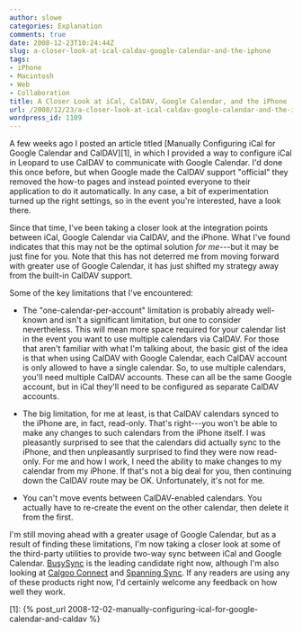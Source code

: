 ```yaml
---
author: slowe
categories: Explanation
comments: true
date: 2008-12-23T10:24:44Z
slug: a-closer-look-at-ical-caldav-google-calendar-and-the-iphone
tags:
- iPhone
- Macintosh
- Web
- Collaboration
title: A Closer Look at iCal, CalDAV, Google Calendar, and the iPhone
url: /2008/12/23/a-closer-look-at-ical-caldav-google-calendar-and-the-iphone/
wordpress_id: 1109
---
```


A few weeks ago I posted an article titled [Manually Configuring iCal for Google Calendar and CalDAV][1], in which I provided a way to configure iCal in Leopard to use CalDAV to communicate with Google Calendar. I'd done this once before, but when Google made the CalDAV support "official" they removed the how-to pages and instead pointed everyone to their application to do it automatically. In any case, a bit of experimentation turned up the right settings, so in the event you're interested, have a look there.

Since that time, I've been taking a closer look at the integration points between iCal, Google Calendar via CalDAV, and the iPhone. What I've found indicates that this may not be the optimal solution _for me_---but it may be just fine for you. Note that this has not deterred me from moving forward with greater use of Google Calendar, it has just shifted my strategy away from the built-in CalDAV support.

Some of the key limitations that I've encountered:

* The "one-calendar-per-account" limitation is probably already well-known and isn't a significant limitation, but one to consider nevertheless. This will mean more space required for your calendar list in the event you want to use multiple calendars via CalDAV. For those that aren't familiar with what I'm talking about, the basic gist of the idea is that when using CalDAV with Google Calendar, each CalDAV account is only allowed to have a single calendar. So, to use multiple calendars, you'll need multiple CalDAV accounts. These can all be the same Google account, but in iCal they'll need to be configured as separate CalDAV accounts.

* The big limitation, for me at least, is that CalDAV calendars synced to the iPhone are, in fact, read-only. That's right---you won't be able to make any changes to such calendars from the iPhone itself. I was pleasantly surprised to see that the calendars did actually sync to the iPhone, and then unpleasantly surprised to find they were now read-only. For me and how I work, I need the ability to make changes to my calendar from my iPhone. If that's not a big deal for you, then continuing down the CalDAV route may be OK. Unfortunately, it's not for me.

* You can't move events between CalDAV-enabled calendars. You actually have to re-create the event on the other calendar, then delete it from the first.

I'm still moving ahead with a greater usage of Google Calendar, but as a result of finding these limitations, I'm now taking a closer look at some of the third-party utilities to provide two-way sync between iCal and Google Calendar. [BusySync](http://www.busymac.com/) is the leading candidate right now, although I'm also looking at [Calgoo Connect](http://www.calgoo.com/connect/index.do) and [Spanning Sync](http://spanningsync.com/). If any readers are using any of these products right now, I'd certainly welcome any feedback on how well they work.

[1]: {% post_url 2008-12-02-manually-configuring-ical-for-google-calendar-and-caldav %}
